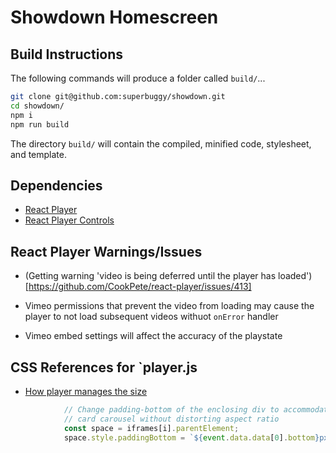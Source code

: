# Showdown Homescreen

## Build Instructions

The following commands will produce a folder called `build/`...

```sh
git clone git@github.com:superbuggy/showdown.git
cd showdown/
npm i
npm run build
```

The directory `build/` will contain the compiled, minified code, stylesheet, and template.

## Dependencies
  - [React Player](https://github.com/CookPete/react-player)
  - [React Player Controls](https://github.com/alexanderwallin/react-player-controls/)

## React Player Warnings/Issues

- (Getting warning 'video is being deferred until the player has loaded')[https://github.com/CookPete/react-player/issues/413]

- Vimeo permissions that prevent the video from loading may cause the player to not load subsequent videos withuot `onError` handler
- Vimeo embed settings will affect the accuracy of the playstate

## CSS References for `player.js

- [How player manages the size](https://github.com/vimeo/player.js/blob/dfc3f922e4676b66624dbaa89b3d8f9144c092f1/src/lib/embed.js#L194)
```js
            // Change padding-bottom of the enclosing div to accommodate
            // card carousel without distorting aspect ratio
            const space = iframes[i].parentElement;
            space.style.paddingBottom = `${event.data.data[0].bottom}px`;
```
